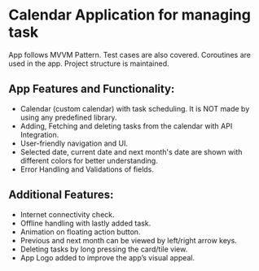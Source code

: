 <h1>Calendar Application for managing task</h1>

App follows MVVM Pattern. Test cases are also covered. Coroutines are used in the app. Project structure is maintained.

**<h2>App Features and Functionality:</h2>**
- Calendar (custom calendar) with task scheduling. It is NOT made by using any predefined library.
- Adding, Fetching and deleting tasks from the calendar with API Integration.
- User-friendly navigation and UI.
- Selected date, current date and next month's date are shown with different colors for better understanding.
- Error Handling and Validations of fields.

**<h2>Additional Features:</h2>**
- Internet connectivity check.
- Offline handling with lastly added task.
- Animation on floating action button.
- Previous and next month can be viewed by left/right arrow keys.
- Deleting tasks by long pressing the card/tile view.
- App Logo added to improve the app’s visual appeal.
